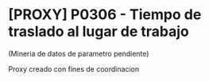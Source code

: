 # [PROXY] P0306 - Tiempo de traslado al lugar de trabajo

(Mineria de datos de parametro pendiente)

Proxy creado con fines de coordinacion